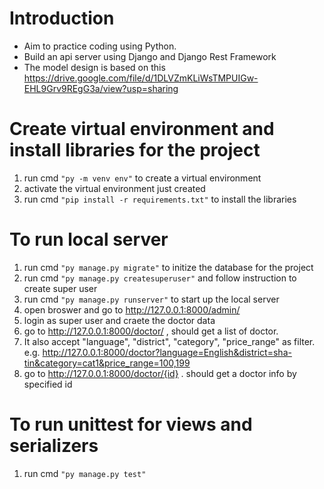 # Introduction

* Aim to practice coding using Python. 
* Build an api server using Django and Django Rest Framework
* The model design is based on this https://drive.google.com/file/d/1DLVZmKLiWsTMPUIGw-EHL9Grv9REgG3a/view?usp=sharing

# Create virtual environment and install libraries for the project

1. run cmd `"py -m venv env"` to create a virtual environment
1. activate the virtual environment just created
1. run cmd `"pip install -r requirements.txt"` to install the libraries

# To run local server

1. run cmd `"py manage.py migrate"` to initize the database for the project
1. run cmd `"py manage.py createsuperuser"` and follow instruction to create super user
1. run cmd `"py manage.py runserver"` to start up the local server
1. open broswer and go to http://127.0.0.1:8000/admin/
1. login as super user and craete the doctor data
1. go to http://127.0.0.1:8000/doctor/ , should get a list of doctor. 
1. It also accept "language", "district", "category", "price_range" as filter. e.g. http://127.0.0.1:8000/doctor?language=English&district=sha-tin&category=cat1&price_range=100,199
1. go to http://127.0.0.1:8000/doctor/{id} . should get a doctor info by specified id

# To run unittest for views and serializers

1. run cmd `"py manage.py test"`